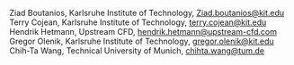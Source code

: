 Ziad Boutanios, Karlsruhe Institute of Technology, Ziad.boutanios@kit.edu  
Terry Cojean, Karlsruhe Institute of Technology, terry.cojean@kit.edu
Hendrik Hetmann, Upstream CFD, hendrik.hetmann@upstream-cfd.com
Gregor Olenik, Karlsruhe Institute of Technology, gregor.olenik@kit.edu
Chih-Ta Wang, Technical University of Munich, chihta.wang@tum.de